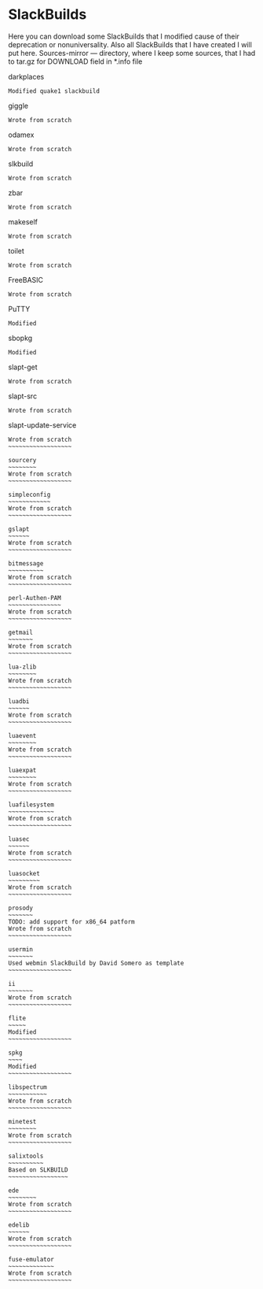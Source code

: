 SlackBuilds
===========

Here you can download some SlackBuilds that I modified cause of their
deprecation or nonuniversality. Also all SlackBuilds that I have created
I will put here.
Sources-mirror — directory, where I keep some sources, that I had to
tar.gz for DOWNLOAD field in *.info file

darkplaces
~~~~~~~~~~
Modified quake1 slackbuild
~~~~~~~~~~~~~~~~~~~~~~~~~~

giggle
~~~~~~
Wrote from scratch
~~~~~~~~~~~~~~~~~~

odamex
~~~~~~
Wrote from scratch
~~~~~~~~~~~~~~~~~~

slkbuild
~~~~~~~~
Wrote from scratch
~~~~~~~~~~~~~~~~~~

zbar
~~~~
Wrote from scratch
~~~~~~~~~~~~~~~~~~

makeself
~~~~~~~~
Wrote from scratch
~~~~~~~~~~~~~~~~~~

toilet
~~~~~~
Wrote from scratch
~~~~~~~~~~~~~~~~~~

FreeBASIC
~~~~~~~~~
Wrote from scratch
~~~~~~~~~~~~~~~~~~

PuTTY
~~~~~
Modified
~~~~~~~~

sbopkg
~~~~~~
Modified
~~~~~~~~

slapt-get
~~~~~~~~~
Wrote from scratch
~~~~~~~~~~~~~~~~~~

slapt-src
~~~~~~~~~
Wrote from scratch
~~~~~~~~~~~~~~~~~~

slapt-update-service
~~~~~~~~~~~~~~~~~~~~
Wrote from scratch
~~~~~~~~~~~~~~~~~~

sourcery
~~~~~~~~
Wrote from scratch
~~~~~~~~~~~~~~~~~~

simpleconfig
~~~~~~~~~~~~
Wrote from scratch
~~~~~~~~~~~~~~~~~~

gslapt
~~~~~~
Wrote from scratch
~~~~~~~~~~~~~~~~~~

bitmessage
~~~~~~~~~~
Wrote from scratch
~~~~~~~~~~~~~~~~~~

perl-Authen-PAM
~~~~~~~~~~~~~~~
Wrote from scratch
~~~~~~~~~~~~~~~~~~

getmail
~~~~~~~
Wrote from scratch
~~~~~~~~~~~~~~~~~~

lua-zlib
~~~~~~~~
Wrote from scratch
~~~~~~~~~~~~~~~~~~

luadbi
~~~~~~
Wrote from scratch
~~~~~~~~~~~~~~~~~~

luaevent
~~~~~~~~
Wrote from scratch
~~~~~~~~~~~~~~~~~~

luaexpat
~~~~~~~~
Wrote from scratch
~~~~~~~~~~~~~~~~~~

luafilesystem
~~~~~~~~~~~~~
Wrote from scratch
~~~~~~~~~~~~~~~~~~

luasec
~~~~~~
Wrote from scratch
~~~~~~~~~~~~~~~~~~

luasocket
~~~~~~~~~
Wrote from scratch
~~~~~~~~~~~~~~~~~~

prosody
~~~~~~~
TODO: add support for x86_64 patform
Wrote from scratch
~~~~~~~~~~~~~~~~~~

usermin
~~~~~~~
Used webmin SlackBuild by David Somero as template
~~~~~~~~~~~~~~~~~~

ii
~~~~~~~
Wrote from scratch
~~~~~~~~~~~~~~~~~~

flite
~~~~~
Modified
~~~~~~~~~~~~~~~~~~

spkg
~~~~
Modified
~~~~~~~~~~~~~~~~~~

libspectrum
~~~~~~~~~~~
Wrote from scratch
~~~~~~~~~~~~~~~~~~

minetest
~~~~~~~~
Wrote from scratch
~~~~~~~~~~~~~~~~~~

salixtools
~~~~~~~~~~
Based on SLKBUILD
~~~~~~~~~~~~~~~~~

ede
~~~~~~~~
Wrote from scratch
~~~~~~~~~~~~~~~~~~

edelib
~~~~~~
Wrote from scratch
~~~~~~~~~~~~~~~~~~

fuse-emulator
~~~~~~~~~~~~~
Wrote from scratch
~~~~~~~~~~~~~~~~~~